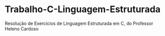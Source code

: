 # Trabalho-C-Linguagem-Estruturada
Resolução de Exercícios de Linguagem Estruturada em C, do Professor Heleno Cardoso
